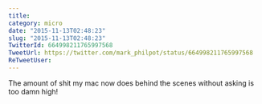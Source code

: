 ```yaml
---
title: 
category: micro
date: "2015-11-13T02:48:23"
slug: "2015-11-13T02:48:23"
TwitterId: 664998211765997568
TweetUrl: https://twitter.com/mark_philpot/status/664998211765997568
ReTweetUser: 
---
```


The amount of shit my mac now does behind the scenes without asking is too damn high!